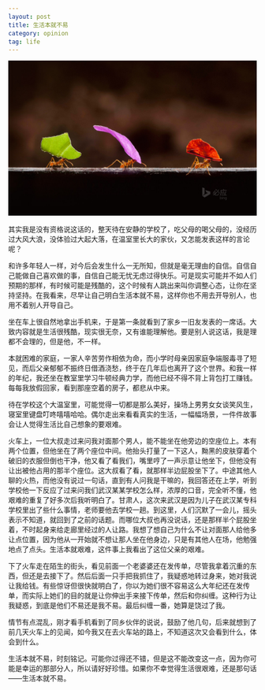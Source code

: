 ```yaml
---
layout: post
title: 生活本就不易
category: opinion
tag: life
---
```


![bg](/images/bg/BingWallpaper-2015-09-08.jpg)

其实我是没有资格说这话的，整天待在安静的学校了，吃父母的喝父母的，没经历过大风大浪，没体验过大起大落，在温室里长大的家伙，又怎能发表这样的言论呢？

和许多年轻人一样，对今后会发生什么一无所知，但就是毫无理由的自信。自信自己能做自己喜欢做的事，自信自己能无忧无虑过得快乐。可是现实可能并不如人们预期的那样，有时候可能是残酷的，这个时候有人跳出来叫你调整心态，让你在坚持坚持。在我看来，尽早让自己明白生活本就不易，这样你也不用去开导别人，也用不着别人开导自己。

坐在车上很自然地拿出手机来，于是第一条就看到了家乡一旧友发表的一席话。大致内容就是生活很残酷，现实很无奈，又有谁能理解他。要是别人说这话，我是理都不会理的，但是他，不一样。

本就困难的家庭，一家人辛苦劳作相依为命，而小学时母亲因家庭争端服毒寻了短见，而后父亲郁郁不振终日借酒浇愁，终于在几年后也离开了这个世界。和我一样的年纪，我还坐在教室里学习牛顿经典力学，而他已经不得不背上背包打工赚钱。每每我放假回家，看到那座空着的房子，都悲从中来。

<!--more-->

待在学校这个大温室里，可能觉得一切都是那么美好，操场上男男女女谈笑风生，寝室里键盘叮咚嘻嘻哈哈。偶尔走出来看看真实的生活，一幅幅场景，一件件故事会让人觉得生活比自己想象的要艰难。

火车上，一位大叔走过来问我对面那个男人，能不能坐在他旁边的空座位上。本有两个位置，但他坐在了两个座位中间。他抬头打量了一下这人，黝黑的皮肤穿着个破旧的衣服但倒也干净，他又看了看我们，嘴里哼了一声示意让他坐下，但他没有让出被他占用的那半个座位。这大叔看了看，就那样半边屁股坐下了。中途其他人聊的火热，而他没有说过一句话，直到有人问我是干嘛的，我回答还在上学，听到学校他一下反应了过来问我们武汉某某学校怎么样，浓厚的口音，完全听不懂，他艰难的重复了好多次后我听明白了。甘肃人，这次来武汉是因为儿子在武汉某专科学校里出了些什么事情，老师要他去学校一趟。到这里，人们沉默了一会儿，摇头表示不知道，就回到了之前的话题。而哪位大叔也再没说话，还是那样半个屁股坐着，不时起身来给走廊里经过的人让路。我想了想自己为什么不让对面那人给他多让点位置，因为他从一开始就不想让那人坐在他身边，只是有其他人在场，他勉强地点了点头。生活本就艰难，这件事上我看出了这位父亲的艰难。

下了火车走在陌生的街头，看见前面一个老婆婆还在发传单，尽管我拿着沉重的东西，但还是去接下了。然后后面一只手把我抓住了，我疑惑地转过身来，她对我说让我给钱。有些惊讶但很快就明白了，你以为她们很不容易这么大年纪还在发传单，而实际上她们的目的就是让你伸出手来接下传单，然后和你纠缠。这种行为让我疑惑，到底是他们不易还是我不易。最后纠缠一番，她算是饶过了我。

情节有点混乱，刚才看手机看到了同乡伙伴的说说，鼓励了他几句，后来就想到了前几天火车上的见闻，如今我又在去火车站的路上，不知道这次又会看到什么，体会到什么。

生活本就不易，时刻铭记。可能你过得还不错，但是这不能改变这一点，因为你可能是幸运的那部分人，所以请好好珍惜。如果你不幸觉得生活很艰难，还是那句话——生活本就不易。

